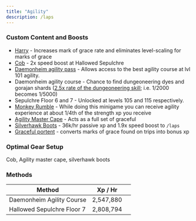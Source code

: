 ```yaml
---
title: "Agility"
description: /laps
---
```


### Custom Content and Boosts

- [Harry](../custom-items/pets.md#miscellaneous-pets) - Increases mark of grace rate and eliminates level-scaling for marks of grace
- [Cob](../custom-items/pets.md#discontinued-pets) - 2x speed boost at Hallowed Sepulchre
- [Daemonheim agility pass](dungeoneering-training/dg-rewards.md#miscellaneous-buyables) - Allows access to the best agility course at lvl 101 agility.
- Daemonheim agility course - Chance to find dungeoneering dyes and gorajan shards ([2.5x rate of the dungeoneering skill](dungeoneering-training/dg-rewards.md#gorajan-shards); i.e. 1/2000 becomes 1/5000)
- Sepulchre Floor 6 and 7 - Unlocked at levels 105 and 115 respectively.
- [Monkey Rumble](../minigames/mad-marimbos-monkey-rumble/#rewards) - While doing this minigame you can receive agility experience at about 1/4th of the strength xp you receive
- [Agility Master Cape](../custom-items/equippables/#master-capes) - Acts as a full set of graceful
- [Silverhawk Boots](invention/#inventions) - 36k/hr passive xp and 1.9x speed boost to `/laps`
- [Graceful portent](divination/#portent-list) - converts marks of grace found on trips into bonus xp

### Optimal Gear Setup

Cob, Agility master cape, silverhawk boots

### Methods

<table><thead><tr><th>Method</th><th>Xp / Hr</th><th data-hidden></th></tr></thead><tbody><tr><td>Daemonheim Agility Course</td><td>2,547,880</td><td></td></tr><tr><td>Hallowed Sepulchre Floor 7</td><td>2,808,794</td><td></td></tr></tbody></table>
